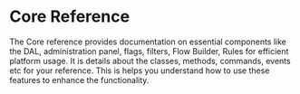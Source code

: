 # Core Reference

The Core reference provides documentation on essential components like the DAL, administration panel, flags, filters, Flow Builder, Rules for efficient platform usage. It is details about the classes, methods, commands, events etc for your reference. This is helps you understand how to use these features to enhance the functionality.
